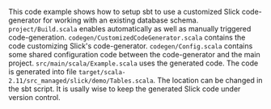 This code example shows how to setup sbt to use a customized Slick code-generator for working with an existing database schema. `project/Build.scala` enables automatically as well as manually triggered code-generation. `codegen/CustomizedCodeGenerator.scala` contains the code customizing Slick's code-generator. `codegen/Config.scala` contains some shared configuration code between the code-generator and the main project. `src/main/scala/Example.scala` uses the generated code. The code is generated into file `target/scala-2.11/src_managed/slick/demo/Tables.scala`. The location can be changed in the sbt script. It is usally wise to keep the generated Slick code under version control.
